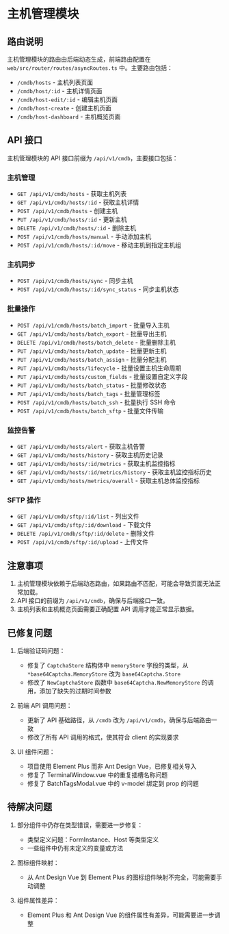 # 主机管理模块

## 路由说明

主机管理模块的路由由后端动态生成，前端路由配置在 `web/src/router/routes/asyncRoutes.ts` 中。主要路由包括：

- `/cmdb/hosts` - 主机列表页面
- `/cmdb/host/:id` - 主机详情页面
- `/cmdb/host-edit/:id` - 编辑主机页面
- `/cmdb/host-create` - 创建主机页面
- `/cmdb/host-dashboard` - 主机概览页面

## API 接口

主机管理模块的 API 接口前缀为 `/api/v1/cmdb`，主要接口包括：

### 主机管理

- `GET /api/v1/cmdb/hosts` - 获取主机列表
- `GET /api/v1/cmdb/hosts/:id` - 获取主机详情
- `POST /api/v1/cmdb/hosts` - 创建主机
- `PUT /api/v1/cmdb/hosts/:id` - 更新主机
- `DELETE /api/v1/cmdb/hosts/:id` - 删除主机
- `POST /api/v1/cmdb/hosts/manual` - 手动添加主机
- `POST /api/v1/cmdb/hosts/:id/move` - 移动主机到指定主机组

### 主机同步

- `POST /api/v1/cmdb/hosts/sync` - 同步主机
- `POST /api/v1/cmdb/hosts/:id/sync_status` - 同步主机状态

### 批量操作

- `POST /api/v1/cmdb/hosts/batch_import` - 批量导入主机
- `GET /api/v1/cmdb/hosts/batch_export` - 批量导出主机
- `DELETE /api/v1/cmdb/hosts/batch_delete` - 批量删除主机
- `PUT /api/v1/cmdb/hosts/batch_update` - 批量更新主机
- `PUT /api/v1/cmdb/hosts/batch_assign` - 批量分配主机
- `PUT /api/v1/cmdb/hosts/lifecycle` - 批量设置主机生命周期
- `PUT /api/v1/cmdb/hosts/custom_fields` - 批量设置自定义字段
- `PUT /api/v1/cmdb/hosts/batch_status` - 批量修改状态
- `PUT /api/v1/cmdb/hosts/batch_tags` - 批量管理标签
- `POST /api/v1/cmdb/hosts/batch_ssh` - 批量执行 SSH 命令
- `POST /api/v1/cmdb/hosts/batch_sftp` - 批量文件传输

### 监控告警

- `GET /api/v1/cmdb/hosts/alert` - 获取主机告警
- `GET /api/v1/cmdb/hosts/history` - 获取主机历史记录
- `GET /api/v1/cmdb/hosts/:id/metrics` - 获取主机监控指标
- `GET /api/v1/cmdb/hosts/:id/metrics/history` - 获取主机监控指标历史
- `GET /api/v1/cmdb/hosts/metrics/overall` - 获取主机总体监控指标

### SFTP 操作

- `GET /api/v1/cmdb/sftp/:id/list` - 列出文件
- `GET /api/v1/cmdb/sftp/:id/download` - 下载文件
- `DELETE /api/v1/cmdb/sftp/:id/delete` - 删除文件
- `POST /api/v1/cmdb/sftp/:id/upload` - 上传文件

## 注意事项

1. 主机管理模块依赖于后端动态路由，如果路由不匹配，可能会导致页面无法正常加载。
2. API 接口的前缀为 `/api/v1/cmdb`，确保与后端接口一致。
3. 主机列表和主机概览页面需要正确配置 API 调用才能正常显示数据。

## 已修复问题

1. 后端验证码问题：
   - 修复了 `CaptchaStore` 结构体中 `memoryStore` 字段的类型，从 `*base64Captcha.MemoryStore` 改为 `base64Captcha.Store`
   - 修改了 `NewCaptchaStore` 函数中 `base64Captcha.NewMemoryStore` 的调用，添加了缺失的过期时间参数

2. 前端 API 调用问题：
   - 更新了 API 基础路径，从 `/cmdb` 改为 `/api/v1/cmdb`，确保与后端路由一致
   - 修改了所有 API 调用的格式，使其符合 client 的实现要求

3. UI 组件问题：
   - 项目使用 Element Plus 而非 Ant Design Vue，已修复相关导入
   - 修复了 TerminalWindow.vue 中的重复插槽名称问题
   - 修复了 BatchTagsModal.vue 中的 v-model 绑定到 prop 的问题

## 待解决问题

1. 部分组件中仍存在类型错误，需要进一步修复：
   - 类型定义问题：FormInstance、Host 等类型定义
   - 一些组件中仍有未定义的变量或方法

2. 图标组件映射：
   - 从 Ant Design Vue 到 Element Plus 的图标组件映射不完全，可能需要手动调整

3. 组件属性差异：
   - Element Plus 和 Ant Design Vue 的组件属性有差异，可能需要进一步调整 
